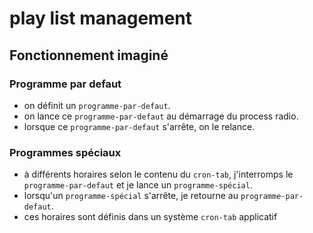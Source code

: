 # play list management

## Fonctionnement imaginé

### Programme par defaut

- on définit un `programme-par-defaut`.
- on lance ce `programme-par-defaut` au démarrage du process radio.
- lorsque ce `programme-par-defaut` s'arrête, on le relance.
 
### Programmes spéciaux

- à différents horaires selon le contenu du `cron-tab`, j'interromps le `programme-par-defaut` et je lance un `programme-spécial`.
- lorsqu'un `programme-spécial` s'arrête, je retourne au `programme-par-defaut`.
- ces horaires sont définis dans un système `cron-tab` applicatif
